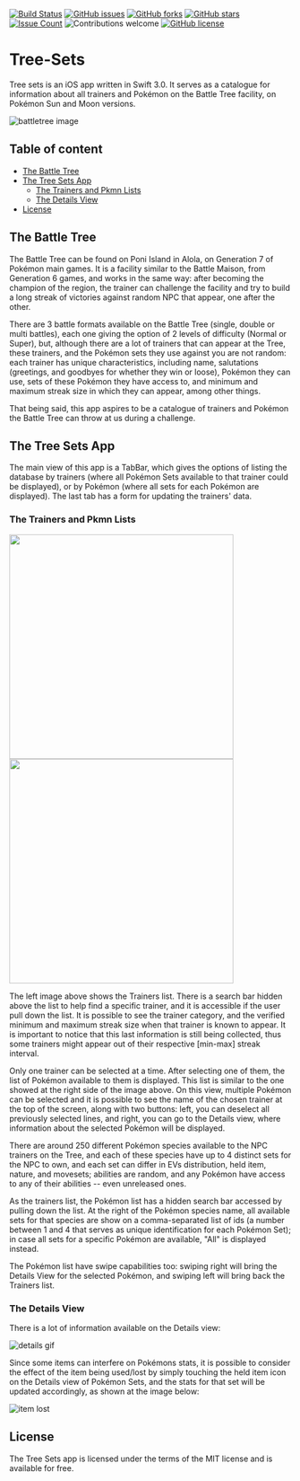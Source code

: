 [![Build Status](https://travis-ci.org/cristiannomartins/Tree-Sets.svg?branch=master)](https://travis-ci.org/cristiannomartins/Tree-Sets)
[![GitHub issues](https://img.shields.io/github/issues/cristiannomartins/Tree-Sets.svg)](https://github.com/cristiannomartins/Tree-Sets/issues)
[![GitHub forks](https://img.shields.io/github/forks/cristiannomartins/Tree-Sets.svg)](https://github.com/cristiannomartins/Tree-Sets/network)
[![GitHub stars](https://img.shields.io/github/stars/cristiannomartins/Tree-Sets.svg)](https://github.com/cristiannomartins/Tree-Sets/stargazers) <!---[![Code Climate](https://codeclimate.com/github/cristiannomartins/Tree-Sets/badges/gpa.svg)](https://codeclimate.com/github/cristiannomartins/Tree-Sets)-->
[![Issue Count](https://codeclimate.com/github/cristiannomartins/Tree-Sets/badges/issue_count.svg)](https://codeclimate.com/github/cristiannomartins/Tree-Sets)
![Contributions welcome](https://img.shields.io/badge/contributions-welcome-brightgreen.svg)
[![GitHub license](https://img.shields.io/badge/license-MIT-blue.svg)](https://raw.githubusercontent.com/cristiannomartins/Tree-Sets/master/License.md)

# Tree-Sets
Tree sets is an iOS app written in Swift 3.0. It serves as a catalogue for information about all trainers and Pokémon on the Battle Tree facility, on Pokémon Sun and Moon versions.

![battletree image](https://www.serebii.net/sunmoon/battletree.jpg)

## Table of content

- [The Battle Tree](#the-battle-tree)
- [The Tree Sets App](#the-tree-sets-app)
    - [The Trainers and Pkmn Lists](#the-trainers-and-pkmn-lists)
    - [The Details View](#the-details-view)
- [License](#license)

## The Battle Tree
The Battle Tree can be found on Poni Island in Alola, on Generation 7 of Pokémon main games. It is a facility similar to the Battle Maison, from Generation 6 games, and works in the same way: after becoming the champion of the region, the trainer can challenge the facility and try to build a long streak of victories against random NPC that appear, one after the other.

There are 3 battle formats available on the Battle Tree (single, double or multi battles), each one giving the option of 2 levels of difficulty (Normal or Super), but, although there are a lot of trainers that can appear at the Tree, these trainers, and the Pokémon sets they use against you are not random: each trainer has unique characteristics, including name, salutations (greetings, and goodbyes for whether they win or loose), Pokémon they can use, sets of these Pokémon they have access to, and minimum and maximum streak size in which they can appear, among other things.

That being said, this app aspires to be a catalogue of trainers and Pokémon the Battle Tree can throw at us during a challenge.

## The Tree Sets App
The main view of this app is a TabBar, which gives the options of listing the database by trainers (where all Pokémon Sets available to that trainer could be displayed), or by Pokémon (where all sets for each Pokémon are displayed). The last tab has a form for updating the trainers' data.

### The Trainers and Pkmn Lists
<img src="https://github.com/cristiannomartins/Tree-Sets/blob/master/Screenshots/TreeSetsShot.png?raw=true" width="400"/> <img src="https://github.com/cristiannomartins/Tree-Sets/blob/master/Screenshots/PkmnSelected.png?raw=true" width="400"/>

The left image above shows the Trainers list. There is a search bar hidden above the list to help find a specific trainer, and it is accessible if the user pull down the list. It is possible to see the trainer category, and the verified minimum and maximum streak size when that trainer is known to appear. It is important to notice that this last information is still being collected, thus some trainers might appear out of their respective [min-max] streak interval.

Only one trainer can be selected at a time. After selecting one of them, the list of Pokémon available to them is displayed. This list is similar to the one showed at the right side of the image above. On this view, multiple Pokémon can be selected and it is possible to see the name of the chosen trainer at the top of the screen, along with two buttons: left, you can deselect all previously selected lines, and right, you can go to the Details view, where information about the selected Pokémon will be displayed.

There are around 250 different Pokémon species available to the NPC trainers on the Tree, and each of these species have up to 4 distinct sets for the NPC to own, and each set can differ in EVs distribution, held item, nature, and movesets; abilities are random, and any Pokémon have access to any of their abilities -- even unreleased ones.

As the trainers list, the Pokémon list has a hidden search bar accessed by pulling down the list. At the right of the Pokémon species name, all available sets for that species are show on a comma-separated list of ids (a number between 1 and 4 that serves as unique identification for each Pokémon Set); in case all sets for a specific Pokémon are available, "All" is displayed instead.

The Pokémon list have swipe capabilities too: swiping right will bring the Details View for the selected Pokémon, and swiping left will bring back the Trainers list.

### The Details View
There is a lot of information available on the Details view: 

![details gif](https://github.com/cristiannomartins/Tree-Sets/blob/master/Screenshots/details.gif?raw=true)

Since some items can interfere on Pokémons stats, it is possible to consider the effect of the item being used/lost by simply touching the held item icon on the Details view of Pokémon Sets, and the stats for that set will be updated accordingly, as shown at the image below:

![item lost](https://github.com/cristiannomartins/Tree-Sets/blob/master/Screenshots/itemLost.png?raw=true)

## License
The Tree Sets app is licensed under the terms of the MIT license and is available for free.
